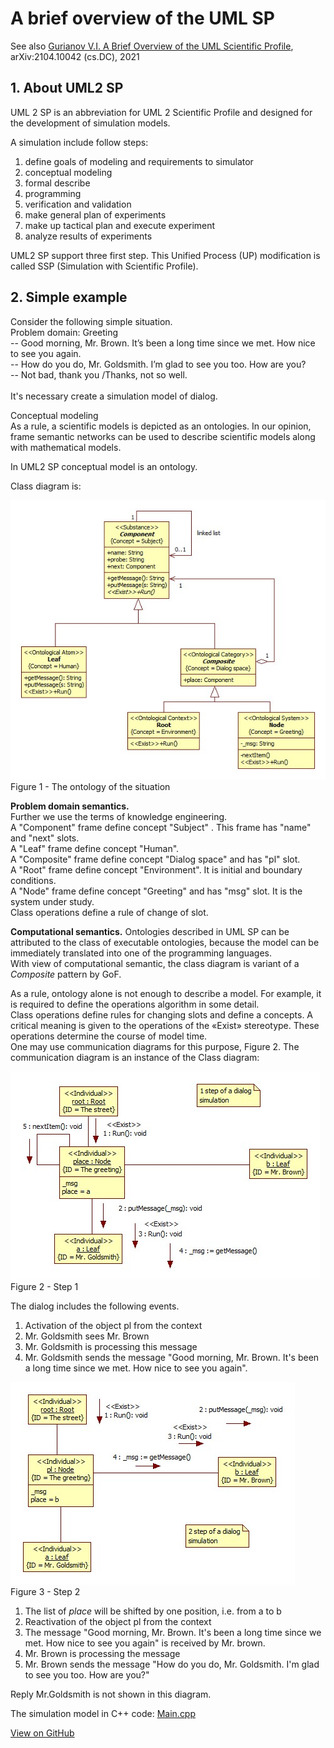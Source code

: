 # A brief overview of the UML SP
See also [Gurianov V.I. A Brief Overview of the UML Scientific Profile](https://arxiv.org/abs/2104.10042), arXiv:2104.10042 (cs.DC), 2021
## 1. About UML2 SP
UML 2 SP is an abbreviation for UML 2 Scientific Profile and designed for the development of simulation models.  

A simulation include follow steps:
1. define goals of modeling and requirements to simulator
2. conceptual modeling
3. formal describe
4. programming
5. verification and validation
6. make general plan of experiments
7. make up tactical plan and execute experiment
8. analyze results of experiments

UML2 SP support three first step. This Unified Process (UP)  modification is called SSP (Simulation with Scientific Profile).

## 2. Simple example
Consider the following simple situation.  
Problem domain: Greeting  
-- Good morning, Mr. Brown. It’s been a long time since we met. How nice to see you again.<br/>
-- How do you do, Mr. Goldsmith. I’m glad to see you too. How are you?<br/>
-- Not bad, thank you /Thanks, not so well.<br/><br/>
It's necessary create a simulation model of dialog.

Conceptual modeling  
As a rule, a scientific models is depicted as an ontologies.
In our opinion, frame semantic networks can be used to describe scientific models along with mathematical models.  

In UML2 SP conceptual model is an ontology.

Class diagram is:  

![Image](SP%20ClassDiagram.png)  
Figure 1 - The ontology of the situation

**Problem domain semantics.**  
Further we use the terms of knowledge engineering.  
A "Component" frame define concept "Subject" . This frame has "name" and "next" slots.<br>
A "Leaf" frame  define concept "Human".<br>
A "Composite" frame define concept "Dialog space" and has "pl" slot.<br>
A "Root" frame define concept "Environment". It is initial and boundary conditions.<br>
A "Node" frame define concept "Greeting" and has "msg" slot. It is the system under study.<br>
Class operations define a rule of change of slot.<br>

**Computational semantics.**
Ontologies described in UML SP can be attributed to the class of executable ontologies, because the model can be immediately translated into one of the programming languages.  
With view of computational semantic, the class diagram is variant of a *Composite* pattern by GoF.

As a rule, ontology alone is not enough to describe a model. For example, it is required to define the operations algorithm in some detail.  
Class operations define rules for changing slots and define a concepts. A critical meaning is given to the operations of the «Exist» stereotype. These operations determine the course of model time.  
One may use communication diagrams for this purpose, Figure 2. The communication diagram is an instance of the Class diagram:  

 ![Image](UseCaseRealization1.png)  
 Figure 2 - Step 1

 The dialog includes the following events.
 1. Activation of the object pl from the context
 2. Mr. Goldsmith sees Mr. Brown
 3. Mr. Goldsmith is processing this message
 4. Mr. Goldsmith sends the message "Good morning, Mr. Brown. It's been a long time since we met. How nice to see you again".
 
  ![Image](UseCaseRealization2.png)  
 Figure 3 - Step 2
 
 1. The list of *place* will be shifted by one position, i.e. from a to b
 2. Reactivation of the object pl from the context
 3. The message "Good morning, Mr. Brown. It's been a long time since we met. How nice to see you again" is received by Mr. brown.
 4. Mr. Brown is processing the message  
 5. Mr. Brown sends the message "How do you do, Mr. Goldsmith. I'm glad to see you too. How are you?"  

 Reply Mr.Goldsmith is not shown in this diagram.

The simulation model in C++ code: [Main.cpp](https://github.com/vgurianov/uml-sp/blob/master/examples/SimpleExample/Main.cpp)<br>

[View on GitHub](https://github.com/vgurianov/uml-sp/tree/master/examples/SimpleExample)
